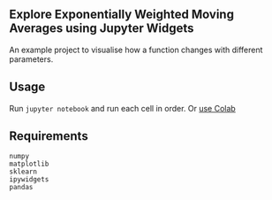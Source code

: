 ## Explore Exponentially Weighted Moving Averages using Jupyter Widgets

An example project to visualise how a function changes with different parameters.

## Usage

Run `jupyter notebook` and run each cell in order. 
Or [use Colab](colab.research.google.com/github/scottire/ewma/blob/master/EWMA.ipynb)

## Requirements

```
numpy
matplotlib
sklearn
ipywidgets
pandas
```
